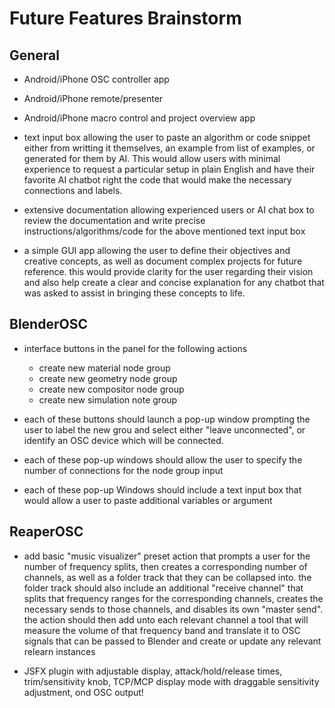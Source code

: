 # Future Features Brainstorm

## General 

  - Android/iPhone OSC controller app
  
  - Android/iPhone remote/presenter
  
  - Android/iPhone macro control and project overview app

  - text input box allowing the user to paste an algorithm or code snippet either from writting it themselves, an example from list of examples, or generated for them by AI. This would allow users with minimal experience to request a particular setup in plain English and have their favorite AI chatbot right the code that would make the necessary connections and labels.
  
  - extensive documentation allowing experienced users or AI chat box to review the documentation and write precise instructions/algorithms/code for the above mentioned text input box
  
  - a simple GUI app allowing the user to define their objectives and creative concepts, as well as document complex projects for future reference. this would provide clarity for the user regarding their vision and also help create a clear and concise explanation for any chatbot that was asked to assist in bringing these concepts to life.

## BlenderOSC

  - interface buttons in the panel for the following actions 
     - create new material node group 
     - create new geometry node group
     - create new compositor node group
     - create new simulation note group
     
  - each of these buttons should launch a pop-up window prompting the user to label the new grou and select either "leave unconnected", or identify an OSC device which will be connected.
  
  - each of these pop-up windows should allow the user to specify the number of connections for the node group input
  
  - each of these pop-up Windows should include a text input box that would allow a user to paste additional variables or argument
  
  
  
## ReaperOSC 

   - add basic "music visualizer" preset action that prompts a user for the number of frequency splits, then creates a corresponding number of channels, as well as a folder track that they can be collapsed into. the folder track should also include an additional "receive channel" that splits that frequency ranges for the corresponding channels, creates the necessary sends to those channels, and disables its own "master send". the action should then add unto each relevant channel a tool that will measure the volume of that frequency band and translate it to OSC signals that can be passed to Blender and create or update any relevant relearn instances
   
   - JSFX plugin with adjustable display, attack/hold/release times, trim/sensitivity knob, TCP/MCP display mode with draggable sensitivity adjustment, ond OSC output!
